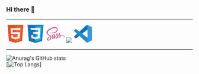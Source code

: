 ### Hi there 👋
___
<div>
  <img height="50px" src="https://github.com/devicons/devicon/blob/master/icons/html5/html5-original.svg">
  <img height="50px" src="https://github.com/devicons/devicon/blob/master/icons/css3/css3-original.svg">
  <img height="50px" src="https://github.com/devicons/devicon/blob/master/icons/sass/sass-original.svg">
  <img height="50px" src="https://cdn.worldvectorlogo.com/logos/sublime-text.svg">
  <img height="50px" src="https://github.com/devicons/devicon/blob/master/icons/vscode/vscode-original.svg">
</div>

___

![Anurag's GitHub stats](https://github-readme-stats.vercel.app/api?username=chudickgumanoid&show_icons=true&theme=radical)
</br>
[![Top Langs](https://github-readme-stats.vercel.app/api/top-langs/?username=chudickgumanoid&layout=compact)]


<!--
**chudickgumanoid/chudickgumanoid** is a ✨ _special_ ✨ repository because its `README.md` (this file) appears on your GitHub profile.

Here are some ideas to get you started:

- 🔭 I’m currently working on ...
- 🌱 I’m currently learning ...
- 👯 I’m looking to collaborate on ...
- 🤔 I’m looking for help with ...
- 💬 Ask me about ...
- 📫 How to reach me: ...
- 😄 Pronouns: ...
- ⚡ Fun fact: ...
-->
